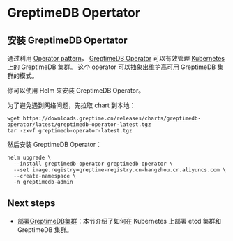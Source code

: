 # GreptimeDB Opertator

## 安装 GreptimeDB Opertator

通过利用 [Operator pattern](https://kubernetes.io/docs/concepts/extend-kubernetes/operator/)，
[GreptimeDB Operator](https://github.com/GreptimeTeam/greptimedb-operator) 可以有效管理 [Kubernetes](https://kubernetes.io/) 上的 GreptimeDB 集群。
这个 operator 可以抽象出维护高可用 GreptimeDB 集群的模式。

你可以使用 Helm 来安装 GreptimeDB Operator。

为了避免遇到网络问题，先拉取 chart 到本地：

```shell
wget https://downloads.greptime.cn/releases/charts/greptimedb-operator/latest/greptimedb-operator-latest.tgz
tar -zxvf greptimedb-operator-latest.tgz
```

然后安装 GreptimeDB Operator：

```shell
helm upgrade \
  --install greptimedb-operator greptimedb-operator \
  --set image.registry=greptime-registry.cn-hangzhou.cr.aliyuncs.com \
  --create-namespace \
  -n greptimedb-admin
```

<!-- TODO: more feature instructions of GreptimeDB Operator -->

## Next steps

- [部署GreptimeDB集群](deploy-greptimedb-cluster.md)：本节介绍了如何在 Kubernetes 上部署 etcd 集群和 GreptimeDB 集群。
